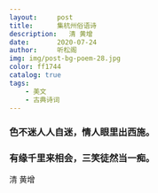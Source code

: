 ```yaml
---
layout:     post
title:      集杭州俗语诗
description:   清 黄增
date:       2020-07-24
author:     听松阁
img: img/post-bg-poem-28.jpg
color: ff1744
catalog: true
tags:
    - 美文
    - 古典诗词
---
```


### 色不迷人人自迷，情人眼里出西施。
### 有缘千里来相会，三笑徒然当一痴。


清 黄增